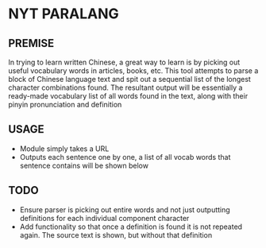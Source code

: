 # NYT PARALANG #

## PREMISE ##
In trying to learn written Chinese, a great way to learn is by picking out useful vocabulary words in articles, books, etc.
This tool attempts to parse a block of Chinese language text and spit out a sequential list of the longest character combinations found.
The resultant output will be essentially a ready-made vocabulary list of all words found in the text, along with their pinyin pronunciation and definition

## USAGE ##
* Module simply takes a URL
* Outputs each sentence one by one, a list of all vocab words that sentence contains will be shown below


## TODO ##
* Ensure parser is picking out entire words and not just outputting definitions for each individual component character
* Add functionality so that once a definition is found it is not repeated again. The source text is shown, but without that definition
